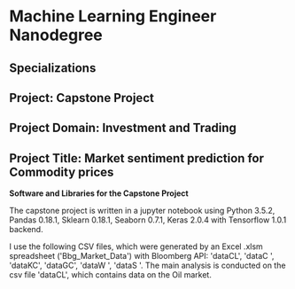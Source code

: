 # Machine Learning Engineer Nanodegree
## Specializations
## Project: Capstone Project
## Project Domain: Investment and Trading
## Project Title: Market sentiment prediction for Commodity prices

**Software and Libraries for the Capstone Project**

The capstone project is written in a jupyter notebook using Python 3.5.2, Pandas 0.18.1, Sklearn 0.18.1, Seaborn 0.7.1, Keras 2.0.4 with Tensorflow 1.0.1 backend.

I use the following CSV files, which were generated by an Excel .xlsm spreadsheet ('Bbg_Market_Data') with Bloomberg API: 'dataCL', 'dataC ', 'dataKC', 'dataGC', 'dataW ', 'dataS '. The main analysis is conducted on the csv file 'dataCL', which contains data on the Oil market. 
